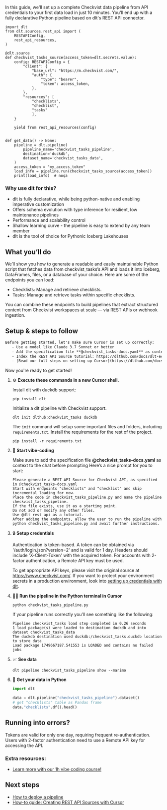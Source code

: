 In this guide, we'll set up a complete Checkvist data pipeline from API credentials to your first data load in just 10 minutes. You'll end up with a fully declarative Python pipeline based on dlt's REST API connector.

```python-outcome
import dlt
from dlt.sources.rest_api import (
    RESTAPIConfig,
    rest_api_resources,
)

@dlt.source
def checkvist_tasks_source(access_token=dlt.secrets.value):
    config: RESTAPIConfig = {
        "client": {
            "base_url": "https://m.checkvist.com/",
            "auth": {
                "type": "bearer",
                "token": access_token,
            },
        },
        "resources": [
            "checklists",
            "checklist",
            "tasks"
            ],
    }

    yield from rest_api_resources(config)


def get_data() -> None:
    pipeline = dlt.pipeline(
        pipeline_name='checkvist_tasks_pipeline',
        destination='duckdb',
        dataset_name='checkvist_tasks_data', 
    )
    access_token = "my_access_token"
    load_info = pipeline.run(checkvist_tasks_source(access_token))
    print(load_info)  # noqa
```

### Why use dlt for this?

- dlt is fully declarative, while being python-native and enabling imperative customization
- Offers schema evolution with type inference for resilient, low maintenance pipelines
- Performance and scalability control
- Shallow learning curve - the pipeline is easy to extend by any team member
- dlt is the tool of choice for Pythonic Iceberg Lakehouses

## What you’ll do

We’ll show you how to generate a readable and easily maintainable Python script that fetches data from checkvist_tasks’s API and loads it into Iceberg, DataFrames, files, or a database of your choice. Here are some of the endpoints you can load:

- Checklists: Manage and retrieve checklists.
- Tasks: Manage and retrieve tasks within specific checklists.

You can combine these endpoints to build pipelines that extract structured content from Checkvist workspaces at scale — via REST APIs or webhook ingestion.

## Setup & steps to follow

```default
Before getting started, let's make sure Cursor is set up correctly:
   - Use a model like Claude 3.7 Sonnet or better
   - Add the specification file **@checkvist_tasks-docs.yaml** as context
   - Index the REST API Source tutorial: https://dlthub.com/docs/dlt-ecosystem/verified-sources/rest_api/ and add it to context as **@dlt rest api**
   - [Read our full steps on setting up Cursor](https://dlthub.com/docs/dlt-ecosystem/llm-tooling/cursor-restapi#23-configuring-cursor-with-documentation)
```

Now you're ready to get started! 

1. ⚙️ **Execute these commands in a new Cursor shell.**
    
    Install dlt with duckdb support:
    ```shell
    pip install dlt
    ```

    Initialize a dlt pipeline with Checkvist support.
    ```shell
    dlt init dlthub:checkvist_tasks duckdb
    ```

    The `init` command will setup some important files and folders, including `requirements.txt`. Install the requirements for the rest of the project.
    ```shell
    pip install -r requirements.txt
    ```
    
2. 🤠 **Start vibe-coding**
    
    Make sure to add the specification file **@checkvist_tasks-docs.yaml** as context to the chat before prompting
    Here’s a nice prompt for you to start: 
    
    ```prompt
    Please generate a REST API Source for Checkvist API, as specified in @checkvist_tasks-docs.yaml 
    Start with endpoints "checklists" and "checklist" and skip incremental loading for now. 
    Place the code in checkvist_tasks_pipeline.py and name the pipeline checkvist_tasks_pipeline. 
    If the file exists, use it as a starting point. 
    Do not add or modify any other files. 
    Use @dlt rest api as a tutorial. 
    After adding the endpoints, allow the user to run the pipeline with python checkvist_tasks_pipeline.py and await further instructions.
    ```

    
3. 🔒 **Setup credentials** 
    
    Authentication is token-based. A token can be obtained via '/auth/login.json?version=2' and is valid for 1 day. Headers should include 'X-Client-Token' with the acquired token. For accounts with 2-factor authentication, a Remote API key must be used.
    
    To get appropriate API keys, please visit the original source at https://www.checkvist.com/.
    If you want to protect your environment secrets in a production environment, look into [setting up credentials with dlt](https://dlthub.com/docs/walkthroughs/add_credentials).
    
4. 🏃‍♀️ **Run the pipeline in the Python terminal in Cursor**
    
    ```shell
    python checkvist_tasks_pipeline.py
    ```
    
    If your pipeline runs correctly you’ll see something like the following:
    
    ```shell
    Pipeline checkvist_tasks load step completed in 0.26 seconds
    1 load package(s) were loaded to destination duckdb and into dataset checkvist_tasks_data
    The duckdb destination used duckdb:/checkvist_tasks.duckdb location to store data
    Load package 1749667187.541553 is LOADED and contains no failed jobs
    ```
    
5. 📈 **See data**
    
    ```shell
    dlt pipeline checkvist_tasks_pipeline show --marimo
    ```
    
6. 🐍 **Get your data in Python**
    
    ```python
    import dlt

   data = dlt.pipeline("checkvist_tasks_pipeline").dataset()
   # get "checklists" table as Pandas frame
   data."checklists".df().head()
    ```

## Running into errors?

Tokens are valid for only one day, requiring frequent re-authentication. Users with 2-factor authentication need to use a Remote API key for accessing the API.

### Extra resources:

- [Learn more with our 1h vibe coding course!](https://www.youtube.com/watch?v=GGid70rnJuM)

## Next steps

- [How to deploy a pipeline](https://dlthub.com/docs/walkthroughs/deploy-a-pipeline)
- [How-to guide: Creating REST API Sources with Cursor](https://dlthub.com/docs/dlt-ecosystem/llm-tooling/cursor-restapi)